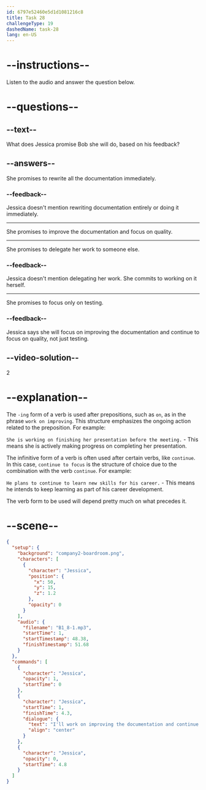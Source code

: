 ```yaml
---
id: 6797e52460e5d1d1081216c8
title: Task 28
challengeType: 19
dashedName: task-28
lang: en-US
---
```


<!-- (Audio) Jessica: I'll work on improving the documentation and continue to focus on quality. -->

# --instructions--

Listen to the audio and answer the question below.

# --questions--

## --text--

What does Jessica promise Bob she will do, based on his feedback?

## --answers--

She promises to rewrite all the documentation immediately.

### --feedback--

Jessica doesn't mention rewriting documentation entirely or doing it immediately.

---

She promises to improve the documentation and focus on quality.

---

She promises to delegate her work to someone else.

### --feedback--

Jessica doesn't mention delegating her work. She commits to working on it herself.

---

She promises to focus only on testing.

### --feedback--

Jessica says she will focus on improving the documentation and continue to focus on quality, not just testing.

## --video-solution--

2

# --explanation--

The `-ing` form of a verb is used after prepositions, such as `on`, as in the phrase `work on improving`. This structure emphasizes the ongoing action related to the preposition. For example:

`She is working on finishing her presentation before the meeting.` - This means she is actively making progress on completing her presentation.

The infinitive form of a verb is often used after certain verbs, like `continue`. In this case, `continue to focus` is the structure of choice due to the combination with the verb `continue`. For example:

`He plans to continue to learn new skills for his career.` - This means he intends to keep learning as part of his career development.

The verb form to be used will depend pretty much on what precedes it.

# --scene--

```json
{
  "setup": {
    "background": "company2-boardroom.png",
    "characters": [
      {
        "character": "Jessica",
        "position": {
          "x": 50,
          "y": 15,
          "z": 1.2
        },
        "opacity": 0
      }
    ],
    "audio": {
      "filename": "B1_8-1.mp3",
      "startTime": 1,
      "startTimestamp": 48.38,
      "finishTimestamp": 51.68
    }
  },
  "commands": [
    {
      "character": "Jessica",
      "opacity": 1,
      "startTime": 0
    },
    {
      "character": "Jessica",
      "startTime": 1,
      "finishTime": 4.3,
      "dialogue": {
        "text": "I'll work on improving the documentation and continue to focus on quality.",
        "align": "center"
      }
    },
    {
      "character": "Jessica",
      "opacity": 0,
      "startTime": 4.8
    }
  ]
}
```
